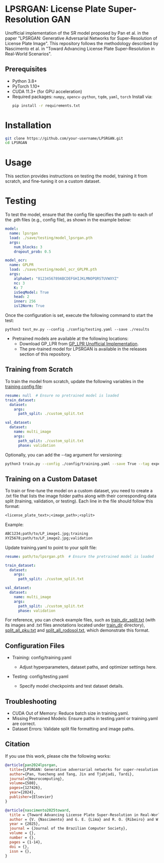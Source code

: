 # LPSRGAN: License Plate Super-Resolution GAN

Unofficial implementation of the SR model proposed by Pan et al. in the paper "LPSRGAN: Generative Adversarial Networks for Super-Resolution of License Plate Image". This repository follows the methodology described by Nascimento et al. in "Toward Advancing License Plate Super-Resolution in Real-World Scenarios".

## Prerequisites
- Python 3.8+
- PyTorch 1.10+
- CUDA 11.3+ (for GPU acceleration)
- Required packages: `numpy`, `opencv-python`, `tqdm`, `yaml`, `torch`
  Install via:  
  ```bash
  pip install -r requirements.txt
  ```
# Installation

```bash
git clone https://github.com/your-username/LPSRGAN.git
cd LPSRGAN
```

# Usage

This section provides instructions on testing the model, training it from scratch, and fine-tuning it on a custom dataset.

# Testing

To test the model, ensure that the config file specifies the path to each of the .pth files (e.g., config file), as shown in the example below:

```yaml
model:
  name: lpsrgan
  load: ./save/testing/model_lpsrgan.pth
  args:
    num_blocks: 3
    dropout_prob: 0.5

model_ocr:
  name: GPLPR
  load: ./save/testing/model_ocr_GPLPR.pth
  args:
    alphabet: "0123456789ABCDEFGHIJKLMNOPQRSTUVWXYZ"
    nc: 3
    K: 7
    isSeqModel: True
    head: 2
    inner: 256
    isl2Norm: True
```

Once the configuration is set, execute the following command to start the test:

```
python3 test_mv.py --config ./config/testing.yaml --save ./results
```

* Pretrained models are available at the following locations:
  - Download GP_LPR from [GP_LPR Unofficial Implementation](https://github.com/valfride/gplpr/tree/main).
  - The pre-trained model for LPSRGAN is available in the releases section of this repository.

## Training from Scratch

To train the model from scratch, update the following variables in the [training config file](config/training.yaml):

```yaml
resume: null  # Ensure no pretrained model is loaded
train_dataset:
  dataset:
    args:
      path_split: ./custom_split.txt

val_dataset:
  dataset:
    name: multi_image
    args:
      path_split: ./custom_split.txt
      phase: validation
```

Optionally, you can add the --tag argument for versioning:

```bash
python3 train.py --config ./config/training.yaml --save True --tag experiment_1
```

## Training on a Custom Dataset

To train or fine-tune the model on a custom dataset, you need to create a .txt file that lists the image folder paths along with their corresponding data split (training, validation, or testing). Each line in the file should follow this format:

```txt
<license_plate_text>;<image_path>;<split>
```
Example:

```txt
ABC1234;path/to/LP_image1.jpg;training
XYZ5678;path/to/LP_image2.jpg;validation
```

Update training.yaml to point to your split file:

```yaml
resume: path/to/lpsrgan.pth  # Ensure the pretrained model is loaded

train_dataset:
  dataset:
    args:
      path_split: ./custom_split.txt

val_dataset:
  dataset:
    name: multi_image
    args:
      path_split: ./custom_split.txt
      phase: validation
```

For reference, you can check example files, such as [train_dir_split.txt](train_dir_split.txt) (with its images and .txt files annotations located under [train_dir](train_dir) directory), [split_all_pku.txt](split_all_pku.txt) and [split_all_rodosol.txt](split_all_rodosol.txt), which demonstrate this format.

## Configuration Files

* Training: config/training.yaml
  - Adjust hyperparameters, dataset paths, and optimizer settings here.

* Testing: config/testing.yaml
  - Specify model checkpoints and test dataset details.

## Troubleshooting
* CUDA Out of Memory: Reduce batch size in training.yaml.
* Missing Pretrained Models: Ensure paths in testing.yaml or training.yaml are correct.
* Dataset Errors: Validate split file formatting and image paths.

## Citation

If you use this work, please cite the following works:

```bibtex
@article{pan2024lpsrgan,
  title={LPSRGAN: Generative adversarial networks for super-resolution of license plate image},
  author={Pan, Yuecheng and Tang, Jin and Tjahjadi, Tardi},
  journal={Neurocomputing},
  volume={580},
  pages={127426},
  year={2024},
  publisher={Elsevier}
}

@article{nascimento2025toward,
  title = {Toward Advancing License Plate Super-Resolution in Real-World Scenarios: A Dataset and Benchmark},
  author = {V. {Nascimento} and G. E. {Lima} and R. O. {Ribeiro} and W. R. {Schwartz} and R. {Laroca} and D. {Menotti}},
  year = {2025},
  journal = {Journal of the Brazilian Computer Society},
  volume = {},
  number = {},
  pages = {1-14},
  doi = {},
  issn = {},
}
```
